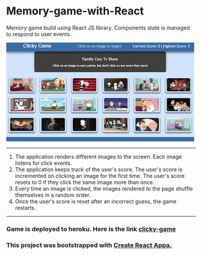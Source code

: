 # Memory-game-with-React

Memory game build using React JS library. Components state is managed to respond to user events.
<br>

<img src = "./img/Screen-Shot.png" alt = "fam-clicky">
<hr>
<ol>
<li>The application renders different images to the screen. Each image listens for click events.</li>
<li>The application keeps track of the user's score. The user's score is incremented on clicking an image for the first time. The user's score resets to 0 if they click the same image more than once.</li>
<li>Every time an image is clicked, the images rendered to the page shuffle themselves in a random order.</li>
<li>Once the user's score is reset after an incorrect guess, the game restarts.</li>
</ol>
<hr>
<h3>Game is deployed to heroku. Here is the link <a href = "https://nameless-bayou-97416.herokuapp.com/" target="_blank">clicky-game</a></h3>

<h3>This project was bootstrapped with <a href = "https://github.com/facebook/create-react-app" target = "_blank">Create React App</>a.</h3>
